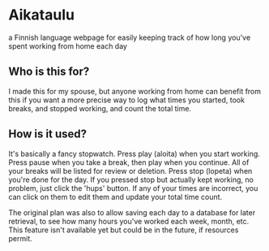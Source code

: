 # Aikataulu
a Finnish language webpage for easily keeping track of how long you've spent working from home each day

## Who is this for?
I made this for my spouse, but anyone working from home can benefit from this if you want a more precise way to log what times you started, took breaks, and stopped working, and count the total time.

## How is it used?
It's basically a fancy stopwatch. Press play (aloita) when you start working. Press pause when you take a break, then play when you continue. All of your breaks will be listed for review or deletion. Press stop (lopeta) when you're done for the day. If you pressed stop but actually kept working, no problem, just click the 'hups' button. If any of your times are incorrect, you can click on them to edit them and update your total time count.

The original plan was also to allow saving each day to a database for later retrieval, to see how many hours you've worked each week, month, etc. This feature isn't available yet but could be in the future, if resources permit.
